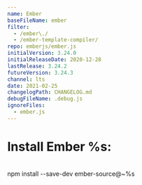```yaml
---
name: Ember
baseFileName: ember
filter:
  - /ember\./
  - /ember-template-compiler/
repo: emberjs/ember.js
initialVersion: 3.24.0
initialReleaseDate: 2020-12-28
lastRelease: 3.24.2
futureVersion: 3.24.3
channel: lts
date: 2021-02-25
changelogPath: CHANGELOG.md
debugFileName: .debug.js
ignoreFiles:
  - ember.js
---
```

# Install Ember %s:
<br>
npm install --save-dev ember-source@~%s
